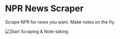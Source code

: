 # NPR News Scraper

Scrape NPR for news you want. Make notes on the fly.

![Start Scraping & Note-taking](https://verbose-spork-scraper.herokuapp.com/)
